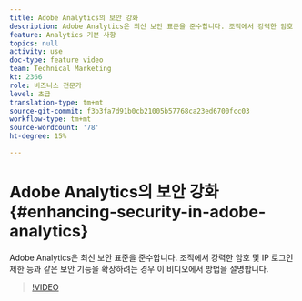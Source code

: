 ```yaml
---
title: Adobe Analytics의 보안 강화
description: Adobe Analytics은 최신 보안 표준을 준수합니다. 조직에서 강력한 암호 및 IP 로그인 제한 등과 같은 보안 기능을 확장하려는 경우 이 비디오에서 해당 방법을 보여 줍니다.
feature: Analytics 기본 사항
topics: null
activity: use
doc-type: feature video
team: Technical Marketing
kt: 2366
role: 비즈니스 전문가
level: 초급
translation-type: tm+mt
source-git-commit: f3b3fa7d91b0cb21005b57768ca23ed6700fcc03
workflow-type: tm+mt
source-wordcount: '78'
ht-degree: 15%

---
```



# Adobe Analytics의 보안 강화 {#enhancing-security-in-adobe-analytics}

Adobe Analytics은 최신 보안 표준을 준수합니다. 조직에서 강력한 암호 및 IP 로그인 제한 등과 같은 보안 기능을 확장하려는 경우 이 비디오에서 방법을 설명합니다.

>[!VIDEO](https://video.tv.adobe.com/v/25458/?quality=12)
